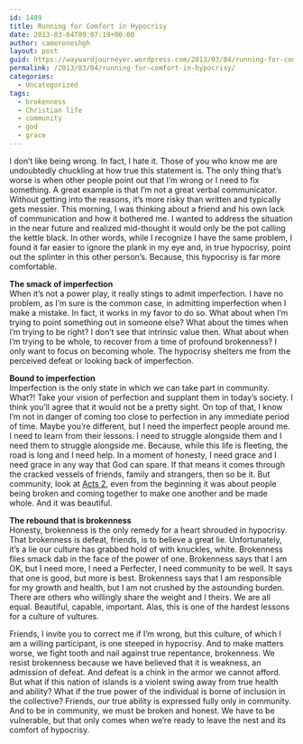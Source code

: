 ```yaml
---
id: 1489
title: Running for Comfort in Hypocrisy
date: 2013-03-04T09:07:19+00:00
author: cameroneshgh
layout: post
guid: https://waywardjourneyer.wordpress.com/2013/03/04/running-for-comfort-in-hypocrisy/
permalink: /2013/03/04/running-for-comfort-in-hypocrisy/
categories:
  - Uncategorized
tags:
  - brokenness
  - Christian life
  - community
  - god
  - grace
---
```

I don’t like being wrong. In fact, I hate it. Those of you who know me are undoubtedly chuckling at how true this statement is. The only thing that’s worse is when other people point out that I’m wrong or I need to fix something. A great example is that I’m not a great verbal communicator. Without getting into the reasons, it’s more risky than written and typically gets messier. This morning, I was thinking about a friend and his own lack of communication and how it bothered me. I wanted to address the situation in the near future and realized mid-thought it would only be the pot calling the kettle black. In other words, while I recognize I have the same problem, I found it far easier to ignore the plank in my eye and, in true hypocrisy, point out the splinter in this other person’s. Because, this hypocrisy is far more comfortable.

**The smack of imperfection**  
When it’s not a power play, it really stings to admit imperfection. I have no problem, as I’m sure is the common case, in admitting imperfection when I make a mistake. In fact, it works in my favor to do so. What about when I’m trying to point something out in someone else? What about the times when I’m trying to be right? I don’t see that intrinsic value then. What about when I’m trying to be whole, to recover from a time of profound brokenness? I only want to focus on becoming whole. The hypocrisy shelters me from the perceived defeat or looking back of imperfection.

**Bound to imperfection**  
Imperfection is the only state in which we can take part in community. What?! Take your vision of perfection and supplant them in today’s society. I think you’ll agree that it would not be a pretty sight. On top of that, I know I’m not in danger of coming too close to perfection in any immediate period of time. Maybe you’re different, but I need the imperfect people around me. I need to learn from their lessons. I need to struggle alongside them and I need them to struggle alongside me. Because, while this life is fleeting, the road is long and I need help. In a moment of honesty, I need grace and I need grace in any way that God can spare. If that means it comes through the cracked vessels of friends, family and strangers, then so be it. But community, look at <a href="http://www.biblegateway.com/passage/?search=acts%202&version=ESV" title="Acts 2" target="_blank">Acts 2</a>, even from the beginning it was about people being broken and coming together to make one another and be made whole. And it was beautiful.

**The rebound that is brokenness**  
Honesty, brokenness is the only remedy for a heart shrouded in hypocrisy. That brokenness is defeat, friends, is to believe a great lie. Unfortunately, it’s a lie our culture has grabbed hold of with knuckles, white. Brokenness flies smack dab in the face of the power of one. Brokenness says that I am OK, but I need more, I need a Perfecter, I need community to be well. It says that one is good, but more is best. Brokenness says that I am responsible for my growth and health, but I am not crushed by the astounding burden. There are others who willingly share the weight and I theirs. We are all equal. Beautiful, capable, important. Alas, this is one of the hardest lessons for a culture of vultures.

Friends, I invite you to correct me if I’m wrong, but this culture, of which I am a willing participant, is one steeped in hypocrisy. And to make matters worse, we fight tooth and nail against true repentance, brokenness. We resist brokenness because we have believed that it is weakness, an admission of defeat. And defeat is a chink in the armor we cannot afford. But what if this nation of islands is a violent swing away from true health and ability? What if the true power of the individual is borne of inclusion in the collective? Friends, our true ability is expressed fully only in community. And to be in community, we must be broken and honest. We have to be vulnerable, but that only comes when we’re ready to leave the nest and its comfort of hypocrisy.